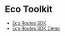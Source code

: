# Eco Toolkit

- [Eco Routes SDK](./packages/sdk/README.md)
- [Eco Routes SDK Demo](./apps/sdk-demo/README.md)
